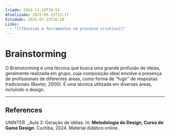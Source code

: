 ```yaml
---
Criado: 2024-11-15T10:52
Atualizado: 2025-05-23T13:17
Estudado: 2025-07-23T10:18
Links:
  - "[[Técnicas e ferramentas no processo criativo]]"
---
```

# Brainstorming

O Brainstorming é uma técnica que busca uma grande profusão de ideias, geralmente realizada em grupo, cuja composição ideal envolve a presença de profissionais de diferentes áreas, como forma de “fugir” de respostas tradicionais (Baxter, 2000). É uma técnica utilizada em diversas áreas, incluindo o design.

---
## References

UNINTER.  _Aula 3: Geração de idéias. In: **Metodologia do Design, Curso de Game Design**. Curitiba, 2024. Material didático online.